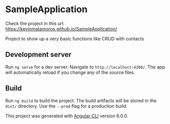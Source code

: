 # SampleApplication

Check the project in this url: https://kevinmatamoros.github.io/SampleApplication/

Project to show up a very basic functions like CRUD with contacts


## Development server

Run `ng serve` for a dev server. Navigate to `http://localhost:4200/`. The app will automatically reload if you change any of the source files.

## Build

Run `ng build` to build the project. The build artifacts will be stored in the `dist/` directory. Use the `--prod` flag for a production build.


This project was generated with [Angular CLI](https://github.com/angular/angular-cli) version 6.0.0.
